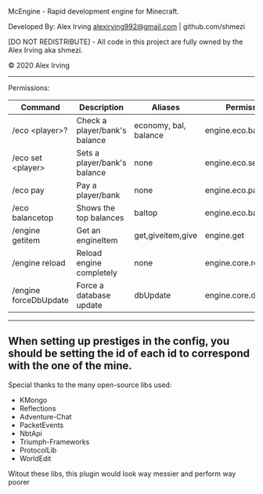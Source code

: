 McEngine - Rapid development engine for Minecraft.

Developed By: Alex Irving alexirving992@gmail.com | github.com/shmezi

[DO NOT REDISTRIBUTE] - All code in this project are fully owned by the Alex Irving aka shmezi.

© 2020 Alex Irving


---------
Permissions:

|Command|Description|Aliases|Permission|
|---|---|---|---|
|/eco \<player>?|Check a player/bank's balance|economy, bal, balance| engine.eco.balance|
|/eco set \<player>|Sets a player/bank's balance|none| engine.eco.set|
|/eco pay|Pay a player/bank|none| engine.eco.pay|
|/eco balancetop|Shows the top balances|baltop| engine.eco.balancetop|
|/engine getitem|Get an engineItem|get,giveitem,give| engine.get|
|/engine reload|Reload engine completely|none| engine.core.reload|
|/engine forceDbUpdate|Force a database update|dbUpdate| engine.core.dbupdate|

---------
When setting up prestiges in the config, you should be setting the id of each id to correspond with the one of the mine.
---------

Special thanks to the many open-source libs used:

- KMongo
- Reflections
- Adventure-Chat
- PacketEvents
- NbtApi
- Triumph-Frameworks
- ProtocolLib
- WorldEdit

Witout these libs, this plugin would look way messier and perform way poorer